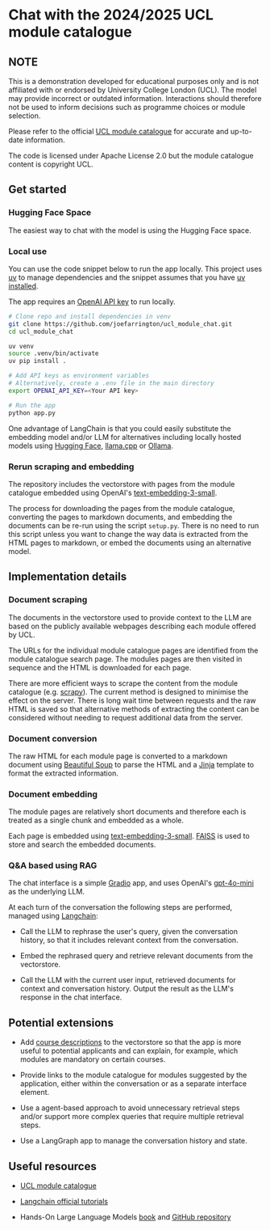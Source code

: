 # Chat with the 2024/2025 UCL module catalogue

## NOTE
This is a demonstration developed for educational purposes only and is not affiliated with or endorsed by University College London (UCL). The model may provide incorrect or outdated information. Interactions should therefore not be used to inform decisions such as programme choices or module selection.

Please refer to the official [UCL module catalogue](https://www.ucl.ac.uk/module-catalogue) for accurate and up-to-date information.

The code is licensed under Apache License 2.0 but the module catalogue content is copyright UCL. 

## Get started

### Hugging Face Space

The easiest way to chat with the model is using the Hugging Face space.

### Local use

You can use the code snippet below to run the app locally. This project uses [uv](https://docs.astral.sh/uv/) to manage dependencies and the snippet assumes that you have [uv installed](https://docs.astral.sh/uv/getting-started/installation/). 

The app requires an [OpenAI API key](https://help.openai.com/en/articles/4936850-where-do-i-find-my-openai-api-key) to run locally.

```bash
# Clone repo and install dependencies in venv
git clone https://github.com/joefarrington/ucl_module_chat.git
cd ucl_module_chat

uv venv
source .venv/bin/activate
uv pip install .

# Add API keys as environment variables
# Alternatively, create a .env file in the main directory
export OPENAI_API_KEY=<Your API key>

# Run the app
python app.py
```
One advantage of LangChain is that you could easily substitute the embedding model and/or LLM for alternatives including locally hosted models using [Hugging Face](https://python.langchain.com/docs/integrations/providers/huggingface/), [llama.cpp](https://python.langchain.com/docs/integrations/providers/llamacpp/) or [Ollama](https://python.langchain.com/docs/integrations/providers/ollama/). 

### Rerun scraping and embedding

The repository includes the vectorstore with pages from the module catalogue embedded using OpenAI's [text-embedding-3-small](https://platform.openai.com/docs/guides/embeddings).

The process for downloading the pages from the module catalogue, converting the pages to markdown documents, and embedding the documents can be re-run using the script `setup.py`. There is no need to run this script unless you want to change the way data is extracted from the HTML pages to markdown, or embed the documents using an alternative model. 

## Implementation details

### Document scraping

The documents in the vectorstore used to provide context to the LLM are based on the publicly available webpages describing each module offered by UCL. 

The URLs for the individual module catalogue pages are identified from the module catalogue search page. The modules pages are then visited in sequence and the HTML is downloaded for each page. 

There are more efficient ways to scrape the content from the module catalogue (e.g. [scrapy](https://scrapy.org/)). The current method is designed to minimise the effect on the server. There is long wait time between requests and the raw HTML is saved so that alternative methods of extracting the content can be considered without needing to request additional data from the server.

### Document conversion

The raw HTML for each module page is converted to a markdown document using [Beautiful Soup](https://www.crummy.com/software/BeautifulSoup/bs4/doc/) to parse the HTML and a [Jinja](https://jinja.palletsprojects.com/en/stable/intro/) template to format the extracted information.  

### Document embedding

The module pages are relatively short documents and therefore each is treated as a single chunk and embedded as a whole. 

Each page is embedded using [text-embedding-3-small](https://platform.openai.com/docs/guides/embeddings). [FAISS](https://faiss.ai/) is used to store and search the embedded documents. 

### Q&A based using RAG

The chat interface is a simple [Gradio](https://www.gradio.app/) app, and uses OpenAI's [gpt-4o-mini](https://openai.com/index/gpt-4o-mini-advancing-cost-efficient-intelligence/) as the underlying LLM. 

At each turn of the conversation the following steps are performed, managed using [Langchain](https://python.langchain.com/docs/introduction/):

* Call the LLM to rephrase the user's query, given the conversation history, so that it includes relevant context from the conversation.

* Embed the rephrased query and retrieve relevant documents from the vectorstore.

* Call the LLM with the current user input, retrieved documents for context and conversation history.  Output the result as the LLM's response in the chat interface.

## Potential extensions

* Add [course descriptions](https://www.ucl.ac.uk/prospective-students/undergraduate/undergraduate-courses) to the vectorstore so that the app is more useful to potential applicants and can explain, for example, which modules are mandatory on certain courses.

* Provide links to the module catalogue for modules suggested by the application, either within the conversation or as a separate interface element.

* Use a agent-based approach to avoid unnecessary retrieval steps and/or support more complex queries that require multiple retrieval steps. 

* Use a LangGraph app to manage the conversation history and state. 

## Useful resources

* [UCL module catalogue](https://www.ucl.ac.uk/module-catalogue?collection=drupal-module-catalogue&facetsort=alpha&num_ranks=20&daat=10000&sort=title)

* [Langchain official tutorials](https://python.langchain.com/docs/tutorials/)

* Hands-On Large Language Models [book](https://learning.oreilly.com/library/view/hands-on-large-language/9781098150952/) and [GitHub repository](https://github.com/HandsOnLLM/Hands-On-Large-Language-Models)